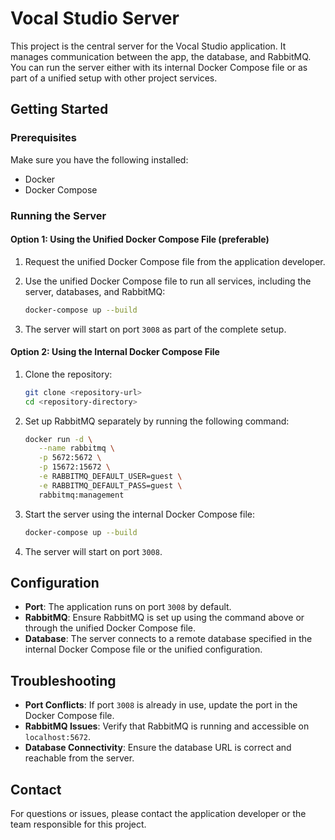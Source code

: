 # Vocal Studio Server

This project is the central server for the Vocal Studio application. It manages communication between the app, the database, and RabbitMQ. You can run the server either with its internal Docker Compose file or as part of a unified setup with other project services.

## Getting Started

### Prerequisites

Make sure you have the following installed:
- Docker
- Docker Compose

### Running the Server

#### Option 1: Using the Unified Docker Compose File (preferable)

1. Request the unified Docker Compose file from the application developer.

2. Use the unified Docker Compose file to run all services, including the server, databases, and RabbitMQ:
   ```bash
   docker-compose up --build
   ```

3. The server will start on port `3008` as part of the complete setup.

#### Option 2: Using the Internal Docker Compose File

1. Clone the repository:
   ```bash
   git clone <repository-url>
   cd <repository-directory>
   ```

2. Set up RabbitMQ separately by running the following command:
   ```bash
   docker run -d \
      --name rabbitmq \
      -p 5672:5672 \
      -p 15672:15672 \
      -e RABBITMQ_DEFAULT_USER=guest \
      -e RABBITMQ_DEFAULT_PASS=guest \
      rabbitmq:management
   ```

3. Start the server using the internal Docker Compose file:
   ```bash
   docker-compose up --build
   ```
4. The server will start on port `3008`.

## Configuration

- **Port**: The application runs on port `3008` by default.
- **RabbitMQ**: Ensure RabbitMQ is set up using the command above or through the unified Docker Compose file.
- **Database**: The server connects to a remote database specified in the internal Docker Compose file or the unified configuration.

## Troubleshooting

- **Port Conflicts**: If port `3008` is already in use, update the port in the Docker Compose file.
- **RabbitMQ Issues**: Verify that RabbitMQ is running and accessible on `localhost:5672`.
- **Database Connectivity**: Ensure the database URL is correct and reachable from the server.

## Contact
For questions or issues, please contact the application developer or the team responsible for this project.